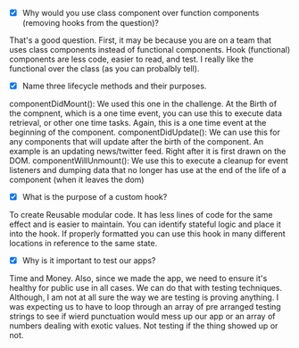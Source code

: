 - [x] Why would you use class component over function components (removing hooks from the question)?

That's a good question. First, it may be because you are on a team that uses class components instead of functional components. Hook (functional) components are less code, easier to read, and test. I really like the functional over the class (as you can probalbly tell).


- [x] Name three lifecycle methods and their purposes.

componentDidMount(): We used this one in the challenge. At the Birth of the compnent, which is a one time event, you can use this to execute data retrieval, or other one time tasks. Again, this is a one time event at the beginning of the component.
componentDidUpdate(): We can use this for any components that will update after the birth of the component. An example is an updating news/twitter feed. Right after it is first drawn on the DOM.
componentWillUnmount(): We use this to execute a cleanup for event listeners and dumping data that no longer has use at the end of the life of a component (when it leaves the dom)


- [x] What is the purpose of a custom hook?

To create Reusable modular code. It has less lines of code for the same effect and is easier to maintain. You can identify stateful logic and place it into the hook. If properly formatted you can use this hook in many different locations in reference to the same state.

- [x] Why is it important to test our apps?

Time and Money. Also, since we made the app, we need to ensure it's healthy for public use in all cases. We can do that with testing techniques. Although, I am not at all sure the way we are testing is proving anything. I was expecting us to have to loop through an array of pre arranged testing strings to see if wierd punctuation would mess up our app or an array of numbers dealing with exotic values. Not testing if the thing showed up or not.